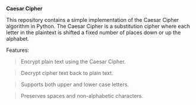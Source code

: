 **Caesar Cipher**

This repository contains a simple implementation of the Caesar Cipher algorithm in Python. The Caesar Cipher is a substitution cipher where each letter in the plaintext is shifted a fixed number of places down or up the alphabet.

Features:

>Encrypt plain text using the Caesar Cipher.

>Decrypt cipher text back to plain text.

>Supports both upper and lower case letters.

>Preserves spaces and non-alphabetic characters.
